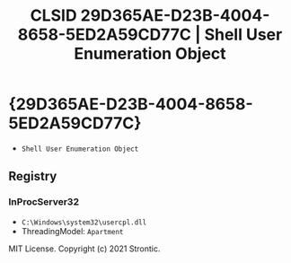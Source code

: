 ﻿---
title: "CLSID 29D365AE-D23B-4004-8658-5ED2A59CD77C | Shell User Enumeration Object"
excerpt: What is COM-Object CLSID 29D365AE-D23B-4004-8658-5ED2A59CD77C?
---

# {29D365AE-D23B-4004-8658-5ED2A59CD77C}

* `Shell User Enumeration Object`

## Registry


### InProcServer32

* `C:\Windows\system32\usercpl.dll`
* ThreadingModel: `Apartment`

MIT License. Copyright (c) 2021 Strontic.


